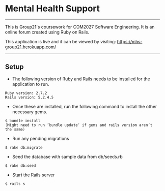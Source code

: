 # Mental Health Support
***
This is Group21's coursework for COM2027 Software Engineering. It is an online forum created using Ruby on Rails. 

This application is live and it can be viewed by visiting: https://mhs-group21.herokuapp.com/
***
## Setup
- The following version of Ruby and Rails needs to be installed for the application to run. 
```
Ruby version: 2.7.2
Rails version: 5.2.4.5
```
- Once these are installed, run the following command to install the other necessary gems.
```
$ bundle install
(Might need to run ‘bundle update’ if gems and rails version aren’t the same)
```
- Run any pending migrations
```
$ rake db:migrate
```
- Seed the database with sample data from db/seeds.rb
```
$ rake db:seed
```
- Start the Rails server
```
$ rails s
```
